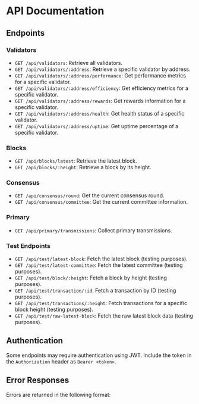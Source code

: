 # API Documentation

## Endpoints

### Validators

- `GET /api/validators`: Retrieve all validators.
- `GET /api/validators/:address`: Retrieve a specific validator by address.
- `GET /api/validators/:address/performance`: Get performance metrics for a specific validator.
- `GET /api/validators/:address/efficiency`: Get efficiency metrics for a specific validator.
- `GET /api/validators/:address/rewards`: Get rewards information for a specific validator.
- `GET /api/validators/:address/health`: Get health status of a specific validator.
- `GET /api/validators/:address/uptime`: Get uptime percentage of a specific validator.

### Blocks

- `GET /api/blocks/latest`: Retrieve the latest block.
- `GET /api/blocks/:height`: Retrieve a block by its height.

### Consensus

- `GET /api/consensus/round`: Get the current consensus round.
- `GET /api/consensus/committee`: Get the current committee information.

### Primary

- `GET /api/primary/transmissions`: Collect primary transmissions.

### Test Endpoints

- `GET /api/test/latest-block`: Fetch the latest block (testing purposes).
- `GET /api/test/latest-committee`: Fetch the latest committee (testing purposes).
- `GET /api/test/block/:height`: Fetch a block by height (testing purposes).
- `GET /api/test/transaction/:id`: Fetch a transaction by ID (testing purposes).
- `GET /api/test/transactions/:height`: Fetch transactions for a specific block height (testing purposes).
- `GET /api/test/raw-latest-block`: Fetch the raw latest block data (testing purposes).

## Authentication

Some endpoints may require authentication using JWT. Include the token in the `Authorization` header as `Bearer <token>`.

## Error Responses

Errors are returned in the following format:
